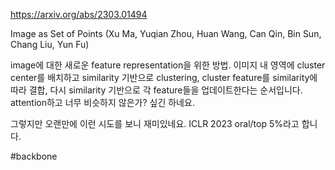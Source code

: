 https://arxiv.org/abs/2303.01494

Image as Set of Points (Xu Ma, Yuqian Zhou, Huan Wang, Can Qin, Bin Sun, Chang Liu, Yun Fu)

image에 대한 새로운 feature representation을 위한 방법. 이미지 내 영역에 cluster center를 배치하고 similarity 기반으로 clustering, cluster feature를 similarity에 따라 결합, 다시 similarity 기반으로 각 feature들을 업데이트한다는 순서입니다. attention하고 너무 비슷하지 않은가? 싶긴 하네요.

그렇지만 오랜만에 이런 시도를 보니 재미있네요. ICLR 2023 oral/top 5%라고 합니다.

#backbone 